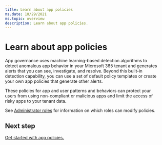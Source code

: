 ```yaml
---
title: Learn about app policies
ms.date: 10/29/2021
ms.topic: overview
description: Learn about app policies.
---
```


# Learn about app policies

App governance uses machine learning-based detection algorithms to detect anomalous app behavior in your Microsoft 365 tenant and generates alerts that you can see, investigate, and resolve. Beyond this built-in detection capability, you can use a set of default policy templates or create your own app policies that generate other alerts.

These policies for app and user patterns and behaviors can protect your users from using non-compliant or malicious apps and limit the access of risky apps to your tenant data.

See [Administrator roles](app-governance-get-started.md#administrator-roles) for information on which roles can modify policies.

## Next step

[Get started with app policies.](app-governance-app-policies-get-started.md)
